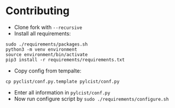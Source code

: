 Contributing
======

* Clone fork with `--recursive`
* Install all requirements:
```
sudo ./requirements/packages.sh
python3 -m venv environment
source environment/bin/activate
pip3 install -r requirements/requirements.txt
```
* Copy config from tempalte:
```
cp pyclist/conf.py.template pylcist/conf.py
```
* Enter all information in `pylcist/conf.py`
* Now run configure script by `sudo ./requirements/configure.sh`
